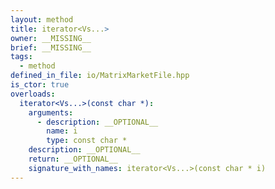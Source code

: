 ```yaml
---
layout: method
title: iterator<Vs...>
owner: __MISSING__
brief: __MISSING__
tags:
  - method
defined_in_file: io/MatrixMarketFile.hpp
is_ctor: true
overloads:
  iterator<Vs...>(const char *):
    arguments:
      - description: __OPTIONAL__
        name: i
        type: const char *
    description: __OPTIONAL__
    return: __OPTIONAL__
    signature_with_names: iterator<Vs...>(const char * i)
---
```

